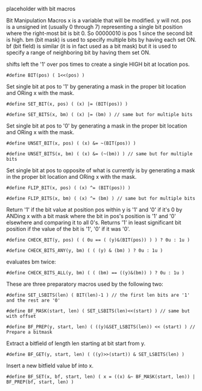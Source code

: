 placeholder with bit macros

 Bit Manipulation Macros
x    is a variable that will be modified.
y    will not.
pos  is a unsigned int (usually 0 through 7) representing a single bit position where the
     right-most bit is bit 0. So 00000010 is pos 1 since the second bit is high.
bm   (bit mask) is used to specify multiple bits by having each set ON.
bf   (bit field) is similar (it is in fact used as a bit mask) but it is used to specify a
     range of neighboring bit by having them set ON.

shifts left the '1' over pos times to create a single HIGH bit at location pos. 

`#define BIT(pos) ( 1<<(pos) )`

Set single bit at pos to '1' by generating a mask
in the proper bit location and ORing x with the mask.

`#define SET_BIT(x, pos) ( (x) |= (BIT(pos)) )`

`#define SET_BITS(x, bm) ( (x) |= (bm) ) // same but for multiple bits`

Set single bit at pos to '0' by generating a mask
in the proper bit location and ORing x with the mask.

`#define UNSET_BIT(x, pos) ( (x) &= ~(BIT(pos)) )`

`#define UNSET_BITS(x, bm) ( (x) &= (~(bm)) ) // same but for multiple bits`


Set single bit at pos to opposite of what is currently is by generating a mask
in the proper bit location and ORing x with the mask.

`#define FLIP_BIT(x, pos) ( (x) ^= (BIT(pos)) )`

`#define FLIP_BITS(x, bm) ( (x) ^= (bm) ) // same but for multiple bits`


Return '1' if the bit value at position pos within y is '1' and '0' if it's 0 by
ANDing x with a bit mask where the bit in pos's position is '1' and '0' elsewhere and
comparing it to all 0's.  Returns '1' in least significant bit position if the value
of the bit is '1', '0' if it was '0'.

`#define CHECK_BIT(y, pos) ( ( 0u == ( (y)&(BIT(pos)) ) ) ? 0u : 1u )`

`#define CHECK_BITS_ANY(y, bm) ( ( (y) & (bm) ) ? 0u : 1u )`


evaluates bm twice:

`#define CHECK_BITS_ALL(y, bm) ( ( (bm) == ((y)&(bm)) ) ? 0u : 1u )`


These are three preparatory macros used by the following two:

`#define SET_LSBITS(len) ( BIT(len)-1 ) // the first len bits are '1' and the rest are '0'`

`#define BF_MASK(start, len) ( SET_LSBITS(len)<<(start) ) // same but with offset`

`#define BF_PREP(y, start, len) ( ((y)&SET_LSBITS(len)) << (start) ) // Prepare a bitmask`


Extract a bitfield of length len starting at bit start from y.

`#define BF_GET(y, start, len) ( ((y)>>(start)) & SET_LSBITS(len) )`


Insert a new bitfield value bf into x.

`#define BF_SET(x, bf, start, len) ( x = ((x) &~ BF_MASK(start, len)) | BF_PREP(bf, start, len) )`